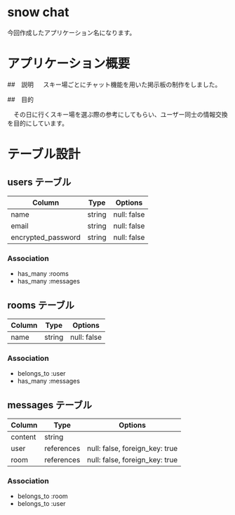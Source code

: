 # snow chat

 今回作成したアプリケーション名になります。
 
# アプリケーション概要

##　説明
　
 スキー場ごとにチャット機能を用いた掲示板の制作をしました。
 
##　目的

　その日に行くスキー場を選ぶ際の参考にしてもらい、ユーザー同士の情報交換を目的にしています。

# テーブル設計


## users テーブル

| Column             | Type   | Options     |
| ------------------ | ------ | ----------- |
| name               | string | null: false |
| email              | string | null: false |
| encrypted_password | string | null: false |

### Association

- has_many :rooms
- has_many :messages

## rooms テーブル

| Column | Type   | Options     |
| ------ | ------ | ----------- |
| name   | string | null: false |

### Association

- belongs_to :user
- has_many :messages

## messages テーブル

| Column  | Type       | Options                        |
| ------- | ---------- | ------------------------------ |
| content | string     |                                |
| user    | references | null: false, foreign_key: true |
| room    | references | null: false, foreign_key: true |

### Association

- belongs_to :room
- belongs_to :user
